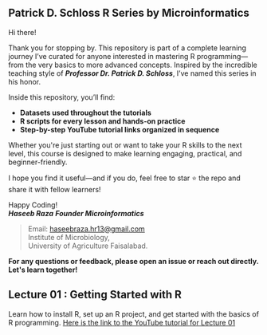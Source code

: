 ## Patrick D. Schloss R Series by Microinformatics
Hi there!

Thank you for stopping by. This repository is part of a complete learning journey I’ve curated for anyone interested in mastering R programming—from the very basics to more advanced concepts. Inspired by the incredible teaching style of **_Professor Dr. Patrick D. Schloss_**, I’ve named this series in his honor.

Inside this repository, you’ll find:
- **Datasets used throughout the tutorials**
- **R scripts for every lesson and hands-on practice**
- **Step-by-step YouTube tutorial links organized in sequence**

Whether you're just starting out or want to take your R skills to the next level, this course is designed to make learning engaging, practical, and beginner-friendly.

I hope you find it useful—and if you do, feel free to star ⭐ the repo and share it with fellow learners!

Happy Coding!\
**_Haseeb Raza_**
**_Founder Microinformatics_**
> Email: haseebraza.hr13@gmail.com\
> Institute of Microbiology,\
> University of Agriculture Faisalabad.


**For any questions or feedback, please open an issue or reach out directly. Let's learn together!**

## Lecture 01 : Getting Started with R 

Learn how to install R, set up an R project, and get started with the basics of R programming.
[Here is the link to the YouTube tutorial for Lecture 01](https://www.youtube.com/watch?v=9HdetPl17v0&list=PLOUqKOpGBAWS5Dj5vKxEshGNWxrNoEurw)

